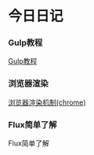 # 今日日记
 ### Gulp教程
  <a href="https://github.com/JasonLWY/JasonLWYandNote/blob/master/20160108/Gulp%E7%B3%BB%E5%88%97.md">Gulp教程</a>
  
 ### 浏览器渲染 
  <a  href="https://github.com/JasonLWY/JasonLWYandNote/blob/master/20160108/%E6%B5%8F%E8%A7%88%E5%99%A8%E6%B8%B2%E6%9F%93%E6%9C%BA%E5%88%B6.md" >浏览器渲染机制(chrome)</a>

### Flux简单了解
 <a herf="https://github.com/JasonLWY/JasonLWYandNote/blob/master/20160108/Flux%20%E6%9E%B6%E6%9E%84.md">Flux简单了解</a>
